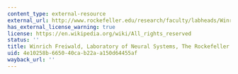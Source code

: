 ```yaml
---
content_type: external-resource
external_url: http://www.rockefeller.edu/research/faculty/labheads/WinrichFreiwald/#content
has_external_license_warning: true
license: https://en.wikipedia.org/wiki/All_rights_reserved
status: ''
title: Winrich Freiwald, Laboratory of Neural Systems, The Rockefeller University
uid: 4e10258b-6650-40ca-b22a-a150d64455af
wayback_url: ''
---
```

